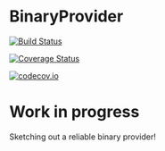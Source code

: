 # BinaryProvider

[![Build Status](https://travis-ci.org/JuliaPackaging/BinaryProvider.jl.svg?branch=master)](https://travis-ci.org/JuliaPackaging/BinaryProvider.jl)

[![Coverage Status](https://coveralls.io/repos/JuliaPackaging/BinaryProvider.jl/badge.svg?branch=master&service=github)](https://coveralls.io/github/JuliaPackaging/BinaryProvider.jl?branch=master)

[![codecov.io](http://codecov.io/github/JuliaPackaging/BinaryProvider.jl/coverage.svg?branch=master)](http://codecov.io/github/JuliaPackaging/BinaryProvider.jl?branch=master)


# Work in progress

Sketching out a reliable binary provider!
